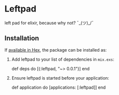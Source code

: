 # Leftpad

left pad for elixir, because why not? ¯\_(ツ)_/¯ 

## Installation

If [available in Hex](https://hex.pm/docs/publish), the package can be installed as:

  1. Add leftpad to your list of dependencies in `mix.exs`:

        def deps do
          [{:leftpad, "~> 0.0.1"}]
        end

  2. Ensure leftpad is started before your application:

        def application do
          [applications: [:leftpad]]
        end

